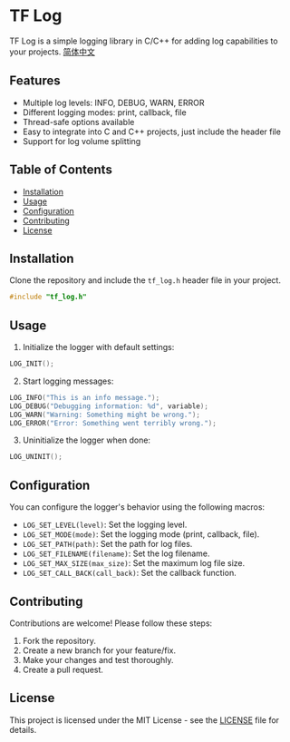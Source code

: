 # TF Log

TF Log is a simple logging library in C/C++ for adding log capabilities to your projects.
[简体中文](doc/README_CN.md)

## Features

- Multiple log levels: INFO, DEBUG, WARN, ERROR
- Different logging modes: print, callback, file
- Thread-safe options available
- Easy to integrate into C and C++ projects, just include the header file
- Support for log volume splitting

## Table of Contents

- [Installation](#installation)
- [Usage](#usage)
- [Configuration](#configuration)
- [Contributing](#contributing)
- [License](#license)

## Installation

Clone the repository and include the `tf_log.h` header file in your project.

```c
#include "tf_log.h"
```

## Usage

1. Initialize the logger with default settings:

```c
LOG_INIT();
```

2. Start logging messages:

```c
LOG_INFO("This is an info message.");
LOG_DEBUG("Debugging information: %d", variable);
LOG_WARN("Warning: Something might be wrong.");
LOG_ERROR("Error: Something went terribly wrong.");
```

3. Uninitialize the logger when done:

```c
LOG_UNINIT();
```

## Configuration

You can configure the logger's behavior using the following macros:

- `LOG_SET_LEVEL(level)`: Set the logging level.
- `LOG_SET_MODE(mode)`: Set the logging mode (print, callback, file).
- `LOG_SET_PATH(path)`: Set the path for log files.
- `LOG_SET_FILENAME(filename)`: Set the log filename.
- `LOG_SET_MAX_SIZE(max_size)`: Set the maximum log file size.
- `LOG_SET_CALL_BACK(call_back)`: Set the callback function.

## Contributing

Contributions are welcome! Please follow these steps:

1. Fork the repository.
2. Create a new branch for your feature/fix.
3. Make your changes and test thoroughly.
4. Create a pull request.

## License

This project is licensed under the MIT License - see the [LICENSE](LICENSE) file for details.
```
